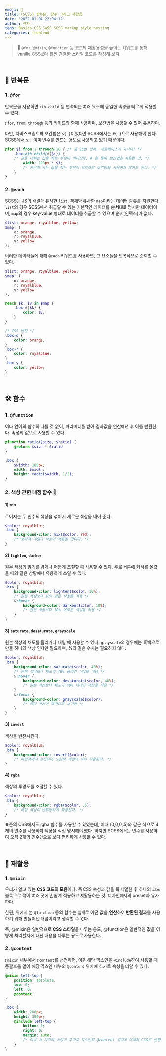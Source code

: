```yaml
---
emoji: 🌱
title: (SCSS) 반복문, 함수 그리고 재활용
date: '2022-01-04 22:04:12'
author: 규자
tags: Basics CSS SaSS SCSS markup style nesting
categories: frontend
---
```

> 📌 `@for`, `@mixin`, `@function` 등 코드의 재활용성을 높이는 키워드를 통해 vanilla CSS보다 훨씬 간결한 스타일 코드를 작성해 보자.

<br/>

## 🔁 반복문 

### 1. `@for`
반복문을 사용하면 `nth-child` 등 연속되는 여러 요소에 동일한 속성을 빠르게 적용할 수 있다.

`@for`, `from`, `through` 등의 키워드와 함께 사용하며, 보간법을 사용할 수 있어 유용하다.

다만, 자바스크립트의 보간법은 `${ }`이었다면 SCSS에서는 `#{ }`으로 사용해야 한다. SCSS에서 `$`는 이미 변수를 만드는 용도로 사용되고 있기 때문이다.

```scss
@for $i from 1 through 10 { /* 총 10번 반복. 제로베이스가 아니다! */
    .box:nth-child(#{$i}) { 
    /* 괄호 내부는 값을 적는 부분이 아니므로, # 을 통해 보간법을 사용한 것. */
        width: 100px * $i;
        /* 연산자 뒤는 값을 적는 부분이 맞으므로 보간법을 사용하지 않아도 된다. */
    }
}
```

### 2. `@each`
SCSS는 JS의 배열과 유사한 `list`, 객체와 유사한 `map`이라는 데이터 종류를 지원한다. `list`의 경우 SCSS에서 취급할 수 있는 기본적인 데이터를 **순서**대로 명시한 데이터이며, `map`의 경우 key-value 형태로 데이터를 취급할 수 있으며 순서(인덱스)가 없다.
```scss
$list: orange, royalblue, yellow;
$map: (
    o: orange,
    r: royalblue,
    y: yellow
);
```
이러한 데이터들에 대해 `@each` 키워드를 사용하면, 그 요소들을 반복적으로 순회할 수 있다. 
```scss
$list: orange, royalblue, yellow;
$map: (
    o: orange,
    r: royalblue,
    y: yellow
);

@each $k, $v in $map {
    .box-#{$k} {
        color: $v;
    }
}

/* CSS 변환 */
.box-o {
    color: orange;
}
.box-r {
    color: royalblue;
}
.box-y {
    color: yellow;
}
```

<br/>

## 🛠 함수

### 1. `@function`

여타 언어의 함수와 다를 것 없이, 파라미터를 받아 결과값을 연산해낸 후 이를 반환한다. 속성의 값으로 사용할 수 있다.

```scss
@function ratio($size, $ratio) {
    @return $size * $ratio
}

.box {
    $width: 100px;
    width: $width;
    height: radio($width, 1/2);
}
```

### 2. 색상 관련 내장 함수 🎨

#### 1) `mix`
주어지는 두 인수의 색상을 섞어서 새로운 색상을 내어 준다.
```scss
$color: royalblue;
.box {
    background-color: mix($color, red); 
    /* 보라색 계열의 색상이 적용될 것이다. */
}
```

#### 2) `lighten`, `darken`
원본 색상의 밝기를 밝거나 어둡게 조절할 때 사용할 수 있다. 주로 버튼에 커서를 올렸을 때와 같은 상황에서 유용하게 쓰일 수 있다.
```scss
$color: royalblue;
.btn {
    background-color: lighten($color, 10%); 
    /* 원본 색상보다 10% 밝은 색상을 적용 */
    &:hover {
        background-color: darken($color, 10%); 
        /* 원본 색상보다 10% 어두운 색상을 적용 */
    }
}
```

#### 3) `saturate`, `desaturate`, `grayscale`
원본 색상의 채도를 올리거나 내릴 때 사용할 수 있다. `grayscale`의 경우에는 흑백으로 만들 하나의 색상 인자만 필요하며, %와 같은 수치는 필요하지 않다.
```scss
$color: royalblue;
.btn {
    background-color: saturate($color, 40%); 
    /* 원본 색상보다 채도가 40% 올라간 색상을 적용 */
    &:hover {
        background-color: desaturate($color, 40%); 
        /* 원본 색상보다 채도가 40% 내려간 색상을 적용 */
    }
    &:focus {
        background-color: grayscale($color); 
        /* 해당 색상이 흑백으로 보여짐 */
    }
}
```

#### 3) `invert`
색상을 반전시킨다.
```scss
$color: royalblue;
.btn {
    background-color: invert($color);
    /* 파란색에서 반전되어 노란색 계열의 색이 적용된다. */
}
```

#### 4) `rgba`
색상의 투명도를 조절할 수 있다. 

```scss
$color: royalblue;
.btn {
    background-color: rgba($color, .5);
    /* 해당 색상이 반투명하게 적용된다. */
}
```

표준의 CSS에서도 rgba 함수를 사용할 수 있었는데, 이때 (0,0,0,.5)와 같은 식으로 4개의 인수를 사용하여 색상을 직접 명시해야 했다. 하지만 SCSS에서는 변수를 사용하여 오직 2개의 인수만으로 보다 편리하게 사용할 수 있다.


<br/>

## 🔄 재활용

### 1. `@mixin`
우리가 알고 있는 **CSS 코드의 모음**이다. 즉 CSS 속성과 값을 쭉 나열한 후 하나의 코드블록으로 묶어 여러 곳에 손쉽게 적용하고 재활용하는 것. 디자인에서의 preset과 유사하다.

한편, 위에서 본 `@function` 등의 함수는 실제로 어떤 값을 **연산**하여 **반환된 결과**를 사용하기 위해 만들어낸 개념이라고 생각할 수 있다.

즉, @mixin은 일반적으로 **CSS 스타일**을 다루는 용도, @function은 일반적인 **값**을 어떻게 처리할지에 대한 내용을 다루는 용도로 사용한다.

### 2. `@content`
`@mixin` 내부에서 `@content`를 선언하면, 이후 해당 믹스인을 `@include`하여 사용할 때 중괄호를 열어 해당 믹스인 내부의 `@content` 위치에 추가로 속성을 더할 수 있다.
```scss
@mixin left-top {
    position: absolute;
    top: 0;
    left: 0;
    @content;
}

.box {
    width: 200px;
    height: 300px;
    @include left-top {
        bottom: 0;
        right: 0;
        margin: auto;
        /* 이상 세 가지의 속성이 추가로 믹스인의 @content 위치에 더해져 CSS로 변환된다 */
    }
}
```


